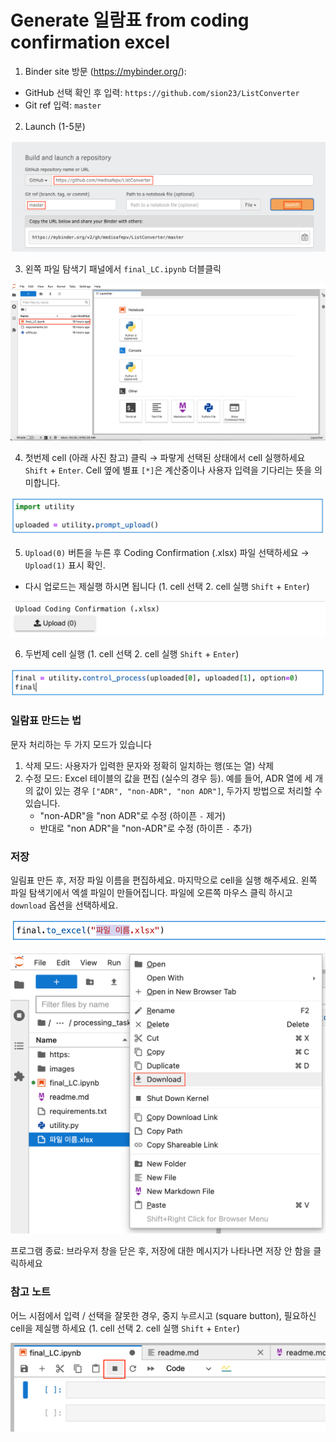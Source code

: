 # Generate 일람표 from coding confirmation excel

1. Binder site 방문 (https://mybinder.org/):
- GitHub 선택 확인 후 입력: `https://github.com/sion23/ListConverter`
- Git ref 입력: `master`

2. Launch (1-5분)

![Screen Shot 2022-06-22 at 10.22.08 AM.png](images/im1.png)

3. 왼쪽 파일 탐색기 패널에서 `final_LC.ipynb` 더블클릭

![Screen Shot 2022-06-22 at 10.26.17 AM.png](images/im2.png)

4. 첫번제 cell (아래 사진 참고) 클릭 $\rightarrow$ 파랗게 선택된 상태에서 cell 실행하세요 `Shift` + `Enter`. Cell 옆에 별표 `[*]`은 계산중이나 사용자 입력을 기다리는 뜻을 의미합니다.

![Screen Shot 2022-06-22 at 10.38.10 AM.png](images/im3.png)

5. `Upload(0)` 버튼을 누른 후 Coding Confirmation (.xlsx) 파일 선택하세요 $\rightarrow$ `Upload(1)` 표시 확인. 

* 다시 업로드는 제실행 하시면 됩니다 (1. cell 선택 2. cell 실행 `Shift` + `Enter`)

![Screen Shot 2022-06-28 at 1.26.33 PM.png](images/im4.png)

6. 두번제 cell 실행 (1. cell 선택 2. cell 실행 `Shift` + `Enter`)

![Screen Shot 2022-06-28 at 1.27.30 PM.png](images/im5.png)

### 일람표 만드는 법

문자 처리하는 두 가지 모드가 있습니다

1. 삭제 모드: 사용자가 입력한 문자와 정확히 일치하는 행(또는 열) 삭제
2. 수정 모드: Excel 테이블의 값을 편집 (실수의 경우 등). 예를 들어, ADR 열에 세 개의 값이 있는 경우 `["ADR", "non-ADR", "non ADR"]`, 두가지 방법으로 처리할 수 있습니다. 
    - "non-ADR"을 "non ADR"로 수정 (하이픈 `-` 제거)
    - 반대로 "non ADR"을 "non-ADR"로 수정 (하이픈 `-` 추가)

### 저장
일림표 만든 후, 저장 파일 이름을 편집하세요. 마지막으로 cell을 실행 해주세요. 왼쪽 파일 탐색기에서 엑셀 파일이 만들어집니다. 파일에 오른쪽 마우스 클릭 하시고 `download` 옵션을 선택하세요. 

![Screen Shot 2022-06-22 at 10.54.13 AM.png](images/im6.png)

![Screen Shot 2022-06-28 at 1.49.42 PM.png](images/im7.png)

프로그램 종료: 브라우저 창을 닫은 후, 저장에 대한 메시지가 나타나면 저장 안 함을 클릭하세요

### 참고 노트

어느 시점에서 입력 / 선택을 잘못한 경우, 중지 누르시고 (square button), 필요하신 cell을 제실행 하세요 (1. cell 선택 2. cell 실행 `Shift` + `Enter`)

![Screen Shot 2022-06-22 at 10.49.50 AM.png](images/im8.png)
